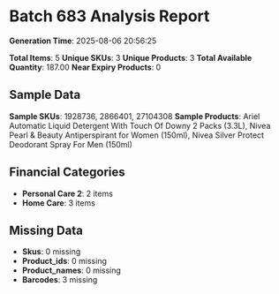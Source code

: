 # Batch 683 Analysis Report

**Generation Time**: 2025-08-06 20:56:25

**Total Items**: 5
**Unique SKUs**: 3
**Unique Products**: 3
**Total Available Quantity**: 187.00
**Near Expiry Products**: 0

## Sample Data
**Sample SKUs**: 1928736, 2866401, 27104308
**Sample Products**: Ariel Automatic Liquid Detergent With Touch Of Downy 2 Packs (3.3L), Nivea Pearl & Beauty Antiperspirant for Women (150ml), Nivea Silver Protect Deodorant Spray For Men (150ml)

## Financial Categories
- **Personal Care 2**: 2 items
- **Home Care**: 3 items

## Missing Data
- **Skus**: 0 missing
- **Product_ids**: 0 missing
- **Product_names**: 0 missing
- **Barcodes**: 3 missing
